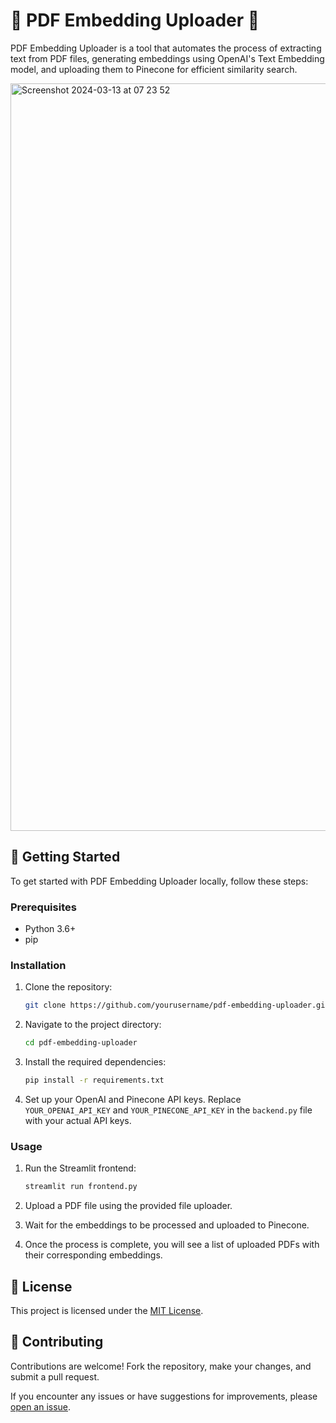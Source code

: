 # 📄 PDF Embedding Uploader 🚀

PDF Embedding Uploader is a tool that automates the process of extracting text from PDF files, generating embeddings using OpenAI's Text Embedding model, and uploading them to Pinecone for efficient similarity search.

<img width="1196" alt="Screenshot 2024-03-13 at 07 23 52" src="https://github.com/adamalmqvist/pinecone-pdf-embedder/assets/70197981/32ab536d-f159-405f-9a43-0f71a36700be">


## 🚀 Getting Started

To get started with PDF Embedding Uploader locally, follow these steps:

### Prerequisites

- Python 3.6+
- pip

### Installation

1. Clone the repository:

    ```bash
    git clone https://github.com/yourusername/pdf-embedding-uploader.git
    ```

2. Navigate to the project directory:

    ```bash
    cd pdf-embedding-uploader
    ```

3. Install the required dependencies:

    ```bash
    pip install -r requirements.txt
    ```

4. Set up your OpenAI and Pinecone API keys. Replace `YOUR_OPENAI_API_KEY` and `YOUR_PINECONE_API_KEY` in the `backend.py` file with your actual API keys.

### Usage

1. Run the Streamlit frontend:

    ```bash
    streamlit run frontend.py
    ```

2. Upload a PDF file using the provided file uploader.

3. Wait for the embeddings to be processed and uploaded to Pinecone.

4. Once the process is complete, you will see a list of uploaded PDFs with their corresponding embeddings.

## 📝 License

This project is licensed under the [MIT License](LICENSE).

## 🤝 Contributing

Contributions are welcome! Fork the repository, make your changes, and submit a pull request.

If you encounter any issues or have suggestions for improvements, please [open an issue](https://github.com/yourusername/pdf-embedding-uploader/issues).

